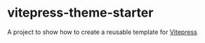 # vitepress-theme-starter

A project to show how to create a reusable template for [Vitepress](https://vitepress.dev)
